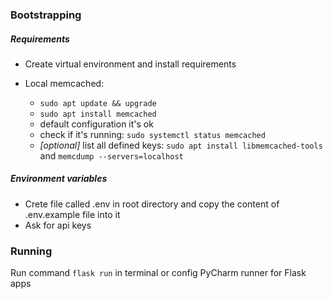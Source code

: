 ### Bootstrapping

##### Requirements
- Create virtual environment and install requirements
 
- Local memcached: 
    - `sudo apt update && upgrade`
    - `sudo apt install memcached`
    - default configuration it's ok
    - check if it's running: `sudo systemctl status memcached`
    - *[optional]* list all defined keys: `sudo apt install libmemcached-tools` and `memcdump --servers=localhost`
     

##### Environment variables
- Crete file called .env in root directory and copy the content of .env.example file into it
- Ask for api keys

### Running

Run command `flask run` in terminal or config PyCharm runner for Flask apps
